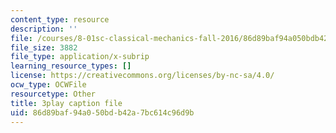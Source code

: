 ```yaml
---
content_type: resource
description: ''
file: /courses/8-01sc-classical-mechanics-fall-2016/86d89baf94a050bdb42a7bc614c96d9b_n1cXiw3s72k.vtt
file_size: 3882
file_type: application/x-subrip
learning_resource_types: []
license: https://creativecommons.org/licenses/by-nc-sa/4.0/
ocw_type: OCWFile
resourcetype: Other
title: 3play caption file
uid: 86d89baf-94a0-50bd-b42a-7bc614c96d9b
---
```

